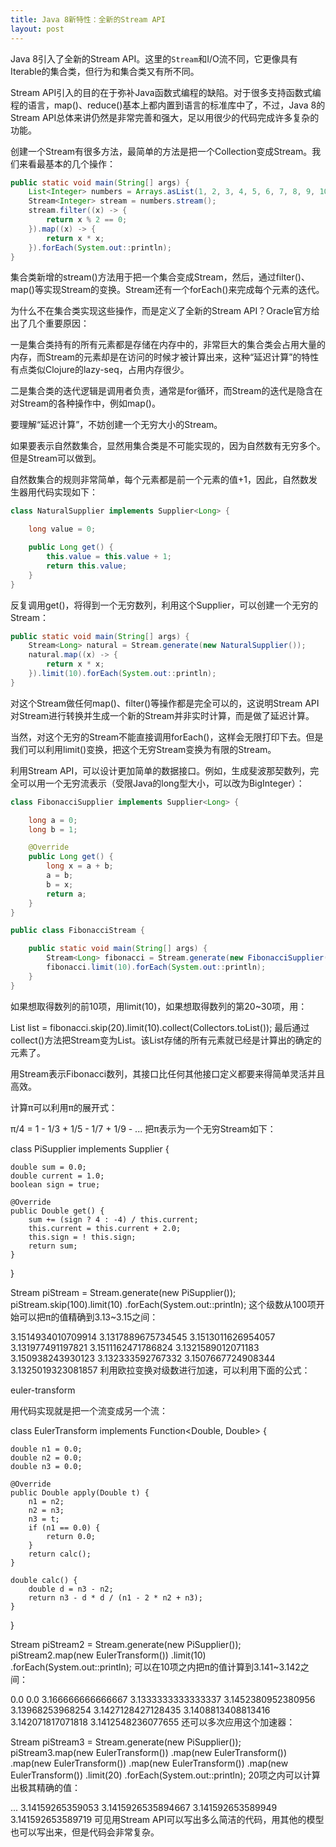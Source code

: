 ```yaml
---
title: Java 8新特性：全新的Stream API
layout: post
---
```


Java 8引入了全新的Stream API。这里的`Stream`和I/O流不同，它更像具有Iterable的集合类，但行为和集合类又有所不同。

Stream API引入的目的在于弥补Java函数式编程的缺陷。对于很多支持函数式编程的语言，map()、reduce()基本上都内置到语言的标准库中了，不过，Java 8的Stream API总体来讲仍然是非常完善和强大，足以用很少的代码完成许多复杂的功能。

创建一个Stream有很多方法，最简单的方法是把一个Collection变成Stream。我们来看最基本的几个操作：

```java
public static void main(String[] args) {
    List<Integer> numbers = Arrays.asList(1, 2, 3, 4, 5, 6, 7, 8, 9, 10);
    Stream<Integer> stream = numbers.stream();
    stream.filter((x) -> {
        return x % 2 == 0;
    }).map((x) -> {
        return x * x;
    }).forEach(System.out::println);
}
```

集合类新增的stream()方法用于把一个集合变成Stream，然后，通过filter()、map()等实现Stream的变换。Stream还有一个forEach()来完成每个元素的迭代。

为什么不在集合类实现这些操作，而是定义了全新的Stream API？Oracle官方给出了几个重要原因：

一是集合类持有的所有元素都是存储在内存中的，非常巨大的集合类会占用大量的内存，而Stream的元素却是在访问的时候才被计算出来，这种“延迟计算”的特性有点类似Clojure的lazy-seq，占用内存很少。

二是集合类的迭代逻辑是调用者负责，通常是for循环，而Stream的迭代是隐含在对Stream的各种操作中，例如map()。

要理解“延迟计算”，不妨创建一个无穷大小的Stream。

如果要表示自然数集合，显然用集合类是不可能实现的，因为自然数有无穷多个。但是Stream可以做到。

自然数集合的规则非常简单，每个元素都是前一个元素的值+1，因此，自然数发生器用代码实现如下：

```java
class NaturalSupplier implements Supplier<Long> {

    long value = 0;

    public Long get() {
        this.value = this.value + 1;
        return this.value;
    }
}
```

反复调用get()，将得到一个无穷数列，利用这个Supplier，可以创建一个无穷的Stream：

```java
public static void main(String[] args) {
    Stream<Long> natural = Stream.generate(new NaturalSupplier());
    natural.map((x) -> {
        return x * x;
    }).limit(10).forEach(System.out::println);
}
```

对这个Stream做任何map()、filter()等操作都是完全可以的，这说明Stream API对Stream进行转换并生成一个新的Stream并非实时计算，而是做了延迟计算。

当然，对这个无穷的Stream不能直接调用forEach()，这样会无限打印下去。但是我们可以利用limit()变换，把这个无穷Stream变换为有限的Stream。

利用Stream API，可以设计更加简单的数据接口。例如，生成斐波那契数列，完全可以用一个无穷流表示（受限Java的long型大小，可以改为BigInteger）：

```java
class FibonacciSupplier implements Supplier<Long> {

    long a = 0;
    long b = 1;

    @Override
    public Long get() {
        long x = a + b;
        a = b;
        b = x;
        return a;
    }
}
```

```java
public class FibonacciStream {

    public static void main(String[] args) {
        Stream<Long> fibonacci = Stream.generate(new FibonacciSupplier());
        fibonacci.limit(10).forEach(System.out::println);
    }
}
```
如果想取得数列的前10项，用limit(10)，如果想取得数列的第20~30项，用：

List<Long> list = fibonacci.skip(20).limit(10).collect(Collectors.toList());
最后通过collect()方法把Stream变为List。该List存储的所有元素就已经是计算出的确定的元素了。

用Stream表示Fibonacci数列，其接口比任何其他接口定义都要来得简单灵活并且高效。

计算π可以利用π的展开式：

π/4 = 1 - 1/3 + 1/5 - 1/7 + 1/9 - ...
把π表示为一个无穷Stream如下：

class PiSupplier implements Supplier<Double> {

    double sum = 0.0;
    double current = 1.0;
    boolean sign = true;

    @Override
    public Double get() {
        sum += (sign ? 4 : -4) / this.current;
        this.current = this.current + 2.0;
        this.sign = ! this.sign;
        return sum;
    }
}

Stream<Double> piStream = Stream.generate(new PiSupplier());
piStream.skip(100).limit(10)
        .forEach(System.out::println);
这个级数从100项开始可以把π的值精确到3.13~3.15之间：

3.1514934010709914
3.1317889675734545
3.1513011626954057
3.131977491197821
3.1511162471786824
3.1321589012071183
3.150938243930123
3.132333592767332
3.1507667724908344
3.1325019323081857
利用欧拉变换对级数进行加速，可以利用下面的公式：

euler-transform

用代码实现就是把一个流变成另一个流：

class EulerTransform implements Function<Double, Double> {

    double n1 = 0.0;
    double n2 = 0.0;
    double n3 = 0.0;

    @Override
    public Double apply(Double t) {
        n1 = n2;
        n2 = n3;
        n3 = t;
        if (n1 == 0.0) {
            return 0.0;
        }
        return calc();
    }

    double calc() {
        double d = n3 - n2;
        return n3 - d * d / (n1 - 2 * n2 + n3);
    }
}

Stream<Double> piStream2 = Stream.generate(new PiSupplier());
piStream2.map(new EulerTransform())
         .limit(10)
         .forEach(System.out::println);
可以在10项之内把π的值计算到3.141~3.142之间：

0.0
0.0
3.166666666666667
3.1333333333333337
3.1452380952380956
3.13968253968254
3.1427128427128435
3.1408813408813416
3.142071817071818
3.1412548236077655
还可以多次应用这个加速器：

Stream<Double> piStream3 = Stream.generate(new PiSupplier());
piStream3.map(new EulerTransform())
         .map(new EulerTransform())
         .map(new EulerTransform())
         .map(new EulerTransform())
         .map(new EulerTransform())
         .limit(20)
         .forEach(System.out::println);
20项之内可以计算出极其精确的值：

...
3.14159265359053
3.1415926535894667
3.141592653589949
3.141592653589719
可见用Stream API可以写出多么简洁的代码，用其他的模型也可以写出来，但是代码会非常复杂。
